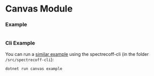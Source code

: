 # Canvas Module

### Example
```fs
```

### Cli Example
You can run a [similar example](../../src/spectrecoff-cli/commands/Canvas.fs) using the spectrecoff-cli (in the folder `/src/spectrecoff-cli`):
```fs
dotnet run canvas example
```
